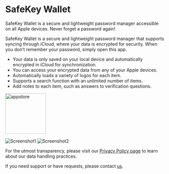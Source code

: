 # SafeKey Wallet

SafeKey Wallet is a secure and lightweight password manager accessible on all Apple devices. Never forget a password again!

SafeKey Wallet is a secure and lightweight password manager that supports syncing through iCloud, where your data is encrypted for security. When you don’t remember your password, simply open this app.

* Your data is only saved on your local device and automatically encrypted in iCloud for synchronization.
* You can access your encrypted data from any of your Apple devices.
* Automatically loads a variety of logos for each item.
* Supports a search function with an unlimited number of items.
* Add notes to each item, such as answers to verification questions.

<a href="https://apps.apple.com/us/app/safekey-password-manager/id6475980444">
  <img src="https://elibooklover.github.io/Colorizer/appstore.png" alt="appstore" width="128"/>
</a>

![Screenshot1](https://elibooklover.github.io/SafeKey/Screenshot1.png) ![Screenshot2](https://elibooklover.github.io/SafeKey/Screenshot2.png) 

For the utmost transparency, please visit our [Privacy Policy page](privacy.md) to learn about our data handling practices.

If you need support or have requests, please contact [us](mailto:appdeveloperkim@gmail.com).
